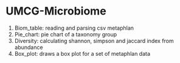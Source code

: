 # UMCG-Microbiome

1. Biom_table: reading and parsing csv metaphlan
2. Pie_chart: pie chart of a taxonomy group
3. Diversity: calculating shannon, simpson and jaccard index from abundance
4. Box_plot: draws a box plot for a set of metaphlan data


